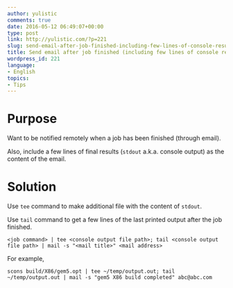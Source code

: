 ```yaml
---
author: yulistic
comments: true
date: 2016-05-12 06:49:07+00:00
type: post
link: http://yulistic.com/?p=221
slug: send-email-after-job-finished-including-few-lines-of-console-results
title: Send email after job finished (including few lines of console results)
wordpress_id: 221
language:
- English
topics:
- Tips
---
```


# Purpose


Want to be notified remotely when a job has been finished (through email).

Also, include a few lines of final results (`stdout` a.k.a. console output) as the content of the email.


# Solution


Use `tee` command to make additional file with the content of `stdout`.

Use `tail` command to get a few lines of the last printed output after the job finished.

    
    <job command> | tee <console output file path>; tail <console output file path> | mail -s "<mail title>" <mail address>


For example,

    
    scons build/X86/gem5.opt | tee ~/temp/output.out; tail ~/temp/output.out | mail -s "gem5 X86 build completed" abc@abc.com





